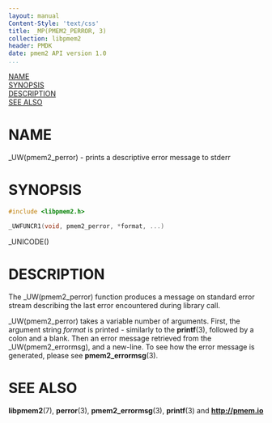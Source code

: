 ```yaml
---
layout: manual
Content-Style: 'text/css'
title: _MP(PMEM2_PERROR, 3)
collection: libpmem2
header: PMDK
date: pmem2 API version 1.0
...
```


[comment]: <> (SPDX-License-Identifier: BSD-3-Clause)
[comment]: <> (Copyright 2020, Intel Corporation)

[comment]: <> (pmem2_perror.3 -- man page for the error printing in libpmem2)

[NAME](#name)<br />
[SYNOPSIS](#synopsis)<br />
[DESCRIPTION](#description)<br />
[SEE ALSO](#see-also)<br />

# NAME #

_UW(pmem2_perror) - prints a descriptive error message to stderr

# SYNOPSIS #

```c
#include <libpmem2.h>

_UWFUNCR1(void, pmem2_perror, *format, ...)
```

_UNICODE()

# DESCRIPTION #

The _UW(pmem2_perror) function produces a message on standard error stream describing
the last error encountered during library call.

_UW(pmem2_perror) takes a variable number of arguments. First, the argument string
*format* is printed - similarly to the **printf**(3), followed by a colon and a blank.
Then an error message retrieved from the _UW(pmem2_errormsg), and a new-line. To see
how the error message is generated, please see **pmem2_errormsg**(3).

# SEE ALSO #

**libpmem2**(7), **perror**(3), **pmem2_errormsg**(3), **printf**(3) and **<http://pmem.io>**
